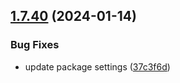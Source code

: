 ## [1.7.40](https://github.com/ExpediaGroup/spec-transformer/compare/v1.7.39...v1.7.40) (2024-01-14)


### Bug Fixes

* update package settings ([37c3f6d](https://github.com/ExpediaGroup/spec-transformer/commit/37c3f6d25cd149ae310f68e7c15fe273476bdfcc))
